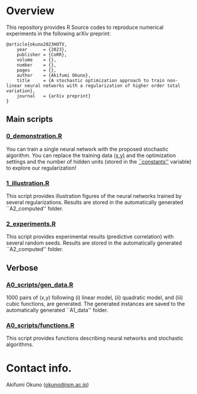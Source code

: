 # Overview
This repository provides R Source codes to reproduce numerical experiments in the following arXiv preprint:

```
@article{okuno2023HOTV,
    year      = {2023},
    publisher = {CoRR},
    volume    = {},
    number    = {},
    pages     = {},
    author    = {Akifumi Okuno},
    title     = {A stochastic optimization approach to train non-linear neural networks with a regularization of higher order total variation},
    journal   = {arXiv preprint}
}
```

## Main scripts
### <a href="https://github.com/oknakfm/HOTV/blob/main/0_demonstration.R">0_demonstration.R</a>
You can train a single neural network with the proposed stochastic algorithm. You can replace the training data <a href="https://github.com/oknakfm/HOTV/blob/main/0_demonstration.R#L34">(x,y)</a> and the optimization settings and the number of hidden units (stored in the <a href="https://github.com/oknakfm/HOTV/blob/main/0_demonstration.R#L42">``constants''</a> variable) to explore our regularization! 

### <a href="https://github.com/oknakfm/HOTV/blob/main/1_illustration.R">1_illustration.R</a>
This script provides illustration figures of the neural networks trained by several regularizations. 
Results are stored in the automatically generated ``A2_computed'' folder.

### <a href="https://github.com/oknakfm/HOTV/blob/main/2_experiments.R">2_experiments.R</a>
This script provides experimental results (predictive correlation) with several random seeds.
Results are stored in the automatically generated ``A2_computed'' folder.

## Verbose
### <a href="https://github.com/oknakfm/HOTV/blob/main/A0_scripts/gen_data.R">A0_scripts/gen_data.R</a>
1000 pairs of (x,y) following (i) linear model, (ii) quadratic model, and (iii) cubic functions, are generated. The generated instances are saved to the automatically generated ``A1_data'' folder.

### <a href="https://github.com/oknakfm/HOTV/blob/main/A0_scripts/functions.R">A0_scripts/functions.R</a>
This script provides functions describing neural networks and stochastic algorithms.

# Contact info.
Akifumi Okuno (okuno@ism.ac.jp)
